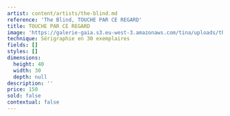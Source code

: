 ```yaml
---
artist: content/artists/the-blind.md
reference: 'The Blind, TOUCHE PAR CE REGARD'
title: TOUCHE PAR CE REGARD
image: 'https://galerie-gaia.s3.eu-west-3.amazonaws.com/tina/uploads/the-blind/galerie-gaia-the blind-12-JEUX DE SOCIÉTÉ.jpg'
technique: Sérigraphie en 30 exemplaires
fields: []
styles: []
dimensions:
  height: 40
  width: 30
  depth: null
description: ''
price: 150
sold: false
contextual: false
---
```


